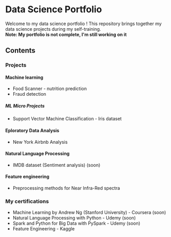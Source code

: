# Data Science Portfolio
Welcome to my data science portfolio ! This repository brings together my data science projects during my self-training.<br>
__Note: My portfolio is not complete, I'm still working on it__
## Contents
### Projects
#### Machine learning
- Food Scanner - nutrition prediction
- Fraud detection
##### ML Micro Projects
- Support Vector Machine Classification - Iris dataset
#### Eploratory Data Analysis
- New York Airbnb Analysis
#### Natural Language Processing
- IMDB dataset (Sentiment analysis) (soon)
#### Feature engineering
- Preprocessing methods for Near Infra-Red spectra

### My certifications
- Machine Learning by Andrew Ng (Stanford University) - Coursera (soon)
- Natural Language Processing with Python - Udemy (soon)
- Spark and Python for Big Data with PySpark - Udemy (soon)
- Feature Engineering - Kaggle
